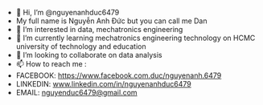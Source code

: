 - 👋 Hi, I’m @nguyenanhduc6479
- My full name is Nguyễn Anh Đức but you can call me Dan
- 👀 I’m interested in data, mechatronics engineering
- 🌱 I’m currently learning mechatronics engineering technology on HCMC university of technology and education 
- 💞️ I’m looking to collaborate on data analysis
- 📫 How to reach me :
- FACEBOOK: https://www.facebook.com.duc/nguyenanh.6479
- LINKEDIN: www.linkedin.com/in/nguyenanhduc6479
- EMAIL: nguyenduc6479@gmail.com
<!---
nguyenanhduc6479/nguyenanhduc6479 is a ✨ special ✨ repository because its `README.md` (this file) appears on your GitHub profile.
You can click the Preview link to take a look at your changes.
--->
